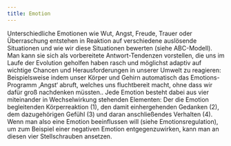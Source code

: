 ```yaml
---
title: Emotion
---
```


Unterschiedliche Emotionen wie Wut, Angst, Freude, Trauer oder Überraschung entstehen in Reaktion auf verschiedene auslösende Situationen und wie wir diese Situationen bewerten (siehe ABC-Modell). Man kann sie sich als vorbereitete Antwort-Tendenzen vorstellen, die uns im Laufe der Evolution geholfen haben rasch und möglichst adaptiv auf wichtige Chancen und Herausforderungen in unserer Umwelt zu reagieren: Beispielsweise indem unser Körper und Gehirn automatisch das Emotions-Programm ‚Angst‘ abruft, welches uns fluchtbereit macht, ohne dass wir dafür groß nachdenken müssten.. Jede Emotion besteht dabei aus vier miteinander in Wechselwirkung stehenden Elementen: Der die Emotion begleitenden Körperreaktion (1), den damit einhergehenden Gedanken (2), dem dazugehörigen Gefühl (3) und daran anschließendes Verhalten (4). Wenn man also eine Emotion beeinflussen will (siehe Emotionsregulation), um zum Beispiel einer negativen Emotion entgegenzuwirken, kann man an diesen vier Stellschrauben ansetzen.
